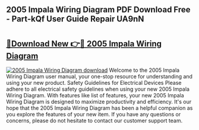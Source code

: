 ## 2005 Impala Wiring Diagram PDF Download Free - Part-kQf User Guide Repair UA9nN

# <h2><a href="http://dfltt68.blite.top/?on=2005+Impala+Wiring+Diagram">🔗Download New 👉🔴 2005 Impala Wiring Diagram</a></h2>

[![2005 Impala Wiring Diagram download](https://i.imgur.com/lujVjoI.png)](http://dfltt68.blite.top/?on=2005+Impala+Wiring+Diagram)
Welcome to the 2005 Impala Wiring Diagram user manual, your one-stop resource for understanding and using your new product. Safety Guidelines for Electrical Devices Please adhere to all electrical safety guidelines when using your new 2005 Impala Wiring Diagram. With features like list of features, your new 2005 Impala Wiring Diagram is designed to maximize productivity and efficiency. It's our hope that the 2005 Impala Wiring Diagram has been a helpful companion as you explore the features of your new item. If you have any questions or concerns, please do not hesitate to contact our customer support team.
